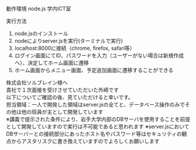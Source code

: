 動作環境 node.js 学内ICT室

実行方法
1. node.jsのインストール
2. nodeによりserver.jsを実行(ターミナルで実行)
3. localhost:8000に接続（chrome, firefox, safari等）
4. ログイン画面にてID、パスワードを入力（ユーザーがない場合は新規作成へ）、決定してホーム画面に遷移
5. ホーム画面からメニュー画面、予定追加画面に遷移することができる


株式会社ソルブレイン様へ  
貴社で１次面接を受けさせていただいた外崎です  
以下についてご確認の後、見ていただけると幸いです。  
担当領域：一人で開発した領域はserver.jsの全てと、データベース操作のみでその他は他の班員が主として開発しています  
※講義で提示された条件により、岩手大学内部のDBサーバを使用することを前提として開発していますので実行は不可能であると思われます
※server.jsにおいてDBサーバーとの接続部分にあったホスト名やパスワード等はセキュリティの観点からアスタリスクに書き換えていますのでよろしくお願いします
